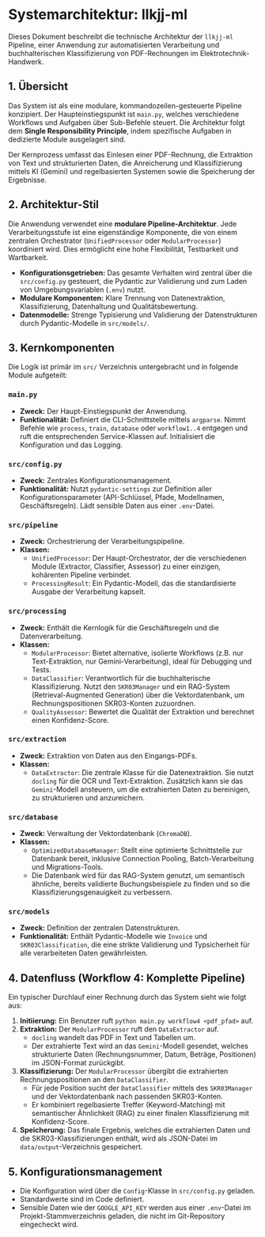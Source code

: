 # Systemarchitektur: llkjj-ml

Dieses Dokument beschreibt die technische Architektur der `llkjj-ml` Pipeline, einer Anwendung zur automatisierten Verarbeitung und buchhalterischen Klassifizierung von PDF-Rechnungen im Elektrotechnik-Handwerk.

## 1. Übersicht

Das System ist als eine modulare, kommandozeilen-gesteuerte Pipeline konzipiert. Der Haupteinstiegspunkt ist `main.py`, welches verschiedene Workflows und Aufgaben über Sub-Befehle steuert. Die Architektur folgt dem **Single Responsibility Principle**, indem spezifische Aufgaben in dedizierte Module ausgelagert sind.

Der Kernprozess umfasst das Einlesen einer PDF-Rechnung, die Extraktion von Text und strukturierten Daten, die Anreicherung und Klassifizierung mittels KI (Gemini) und regelbasierten Systemen sowie die Speicherung der Ergebnisse.

## 2. Architektur-Stil

Die Anwendung verwendet eine **modulare Pipeline-Architektur**. Jede Verarbeitungsstufe ist eine eigenständige Komponente, die von einem zentralen Orchestrator (`UnifiedProcessor` oder `ModularProcessor`) koordiniert wird. Dies ermöglicht eine hohe Flexibilität, Testbarkeit und Wartbarkeit.

- **Konfigurationsgetrieben:** Das gesamte Verhalten wird zentral über die `src/config.py` gesteuert, die Pydantic zur Validierung und zum Laden von Umgebungsvariablen (`.env`) nutzt.
- **Modulare Komponenten:** Klare Trennung von Datenextraktion, Klassifizierung, Datenhaltung und Qualitätsbewertung.
- **Datenmodelle:** Strenge Typisierung und Validierung der Datenstrukturen durch Pydantic-Modelle in `src/models/`.

## 3. Kernkomponenten

Die Logik ist primär im `src/` Verzeichnis untergebracht und in folgende Module aufgeteilt:

### `main.py`
- **Zweck:** Der Haupt-Einstiegspunkt der Anwendung.
- **Funktionalität:** Definiert die CLI-Schnittstelle mittels `argparse`. Nimmt Befehle wie `process`, `train`, `database` oder `workflow1..4` entgegen und ruft die entsprechenden Service-Klassen auf. Initialisiert die Konfiguration und das Logging.

### `src/config.py`
- **Zweck:** Zentrales Konfigurationsmanagement.
- **Funktionalität:** Nutzt `pydantic-settings` zur Definition aller Konfigurationsparameter (API-Schlüssel, Pfade, Modellnamen, Geschäftsregeln). Lädt sensible Daten aus einer `.env`-Datei.

### `src/pipeline`
- **Zweck:** Orchestrierung der Verarbeitungspipeline.
- **Klassen:**
    - `UnifiedProcessor`: Der Haupt-Orchestrator, der die verschiedenen Module (Extractor, Classifier, Assessor) zu einer einzigen, kohärenten Pipeline verbindet.
    - `ProcessingResult`: Ein Pydantic-Modell, das die standardisierte Ausgabe der Verarbeitung kapselt.

### `src/processing`
- **Zweck:** Enthält die Kernlogik für die Geschäftsregeln und die Datenverarbeitung.
- **Klassen:**
    - `ModularProcessor`: Bietet alternative, isolierte Workflows (z.B. nur Text-Extraktion, nur Gemini-Verarbeitung), ideal für Debugging und Tests.
    - `DataClassifier`: Verantwortlich für die buchhalterische Klassifizierung. Nutzt den `SKR03Manager` und ein RAG-System (Retrieval-Augmented Generation) über die Vektordatenbank, um Rechnungspositionen SKR03-Konten zuzuordnen.
    - `QualityAssessor`: Bewertet die Qualität der Extraktion und berechnet einen Konfidenz-Score.

### `src/extraction`
- **Zweck:** Extraktion von Daten aus den Eingangs-PDFs.
- **Klassen:**
    - `DataExtractor`: Die zentrale Klasse für die Datenextraktion. Sie nutzt `docling` für die OCR und Text-Extraktion. Zusätzlich kann sie das `Gemini`-Modell ansteuern, um die extrahierten Daten zu bereinigen, zu strukturieren und anzureichern.

### `src/database`
- **Zweck:** Verwaltung der Vektordatenbank (`ChromaDB`).
- **Klassen:**
    - `OptimizedDatabaseManager`: Stellt eine optimierte Schnittstelle zur Datenbank bereit, inklusive Connection Pooling, Batch-Verarbeitung und Migrations-Tools.
    - Die Datenbank wird für das RAG-System genutzt, um semantisch ähnliche, bereits validierte Buchungsbeispiele zu finden und so die Klassifizierungsgenauigkeit zu verbessern.

### `src/models`
- **Zweck:** Definition der zentralen Datenstrukturen.
- **Funktionalität:** Enthält Pydantic-Modelle wie `Invoice` und `SKR03Classification`, die eine strikte Validierung und Typsicherheit für alle verarbeiteten Daten gewährleisten.

## 4. Datenfluss (Workflow 4: Komplette Pipeline)

Ein typischer Durchlauf einer Rechnung durch das System sieht wie folgt aus:

1.  **Initiierung:** Ein Benutzer ruft `python main.py workflow4 <pdf_pfad>` auf.
2.  **Extraktion:** Der `ModularProcessor` ruft den `DataExtractor` auf.
    - `docling` wandelt das PDF in Text und Tabellen um.
    - Der extrahierte Text wird an das `Gemini`-Modell gesendet, welches strukturierte Daten (Rechnungsnummer, Datum, Beträge, Positionen) im JSON-Format zurückgibt.
3.  **Klassifizierung:** Der `ModularProcessor` übergibt die extrahierten Rechnungspositionen an den `DataClassifier`.
    - Für jede Position sucht der `DataClassifier` mittels des `SKR03Manager` und der Vektordatenbank nach passenden SKR03-Konten.
    - Er kombiniert regelbasierte Treffer (Keyword-Matching) mit semantischer Ähnlichkeit (RAG) zu einer finalen Klassifizierung mit Konfidenz-Score.
4.  **Speicherung:** Das finale Ergebnis, welches die extrahierten Daten und die SKR03-Klassifizierungen enthält, wird als JSON-Datei im `data/output`-Verzeichnis gespeichert.

## 5. Konfigurationsmanagement

- Die Konfiguration wird über die `Config`-Klasse in `src/config.py` geladen.
- Standardwerte sind im Code definiert.
- Sensible Daten wie der `GOOGLE_API_KEY` werden aus einer `.env`-Datei im Projekt-Stammverzeichnis geladen, die nicht im Git-Repository eingecheckt wird.
